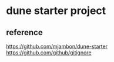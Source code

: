 # dune starter project

## reference
https://github.com/mjambon/dune-starter
https://github.com/github/gitignore
